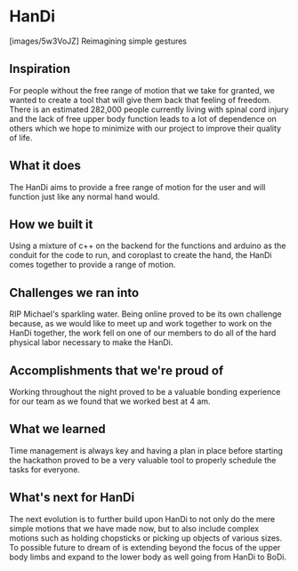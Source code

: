 # HanDi
[images/5w3VoJZ]
Reimagining simple gestures
## Inspiration
For people without the free range of motion that we take for granted, we wanted to create a tool that will give them back that feeling of freedom. There is an estimated 282,000 people currently living with spinal cord injury and the lack of free upper body function leads to a lot of dependence on others which we hope to minimize with our project to improve their quality of life.
## What it does
The HanDi aims to provide a free range of motion for the user and will function just like any normal hand would. 
## How we built it
Using a mixture of c++ on the backend for the functions and arduino as the conduit for the code to run, and coroplast to create the hand, the HanDi comes together to provide a range of motion.
## Challenges we ran into
RIP Michael's sparkling water. Being online proved to be its own challenge because, as we would like to meet up and work together to work on the HanDi together, the work fell on one of our members to do all of the hard physical labor necessary to make the HanDi.
## Accomplishments that we're proud of
Working throughout the night proved to be a valuable bonding experience for our team as we found that we worked best at 4 am.
## What we learned
Time management is always key and having a plan in place before starting the hackathon proved to be a very valuable tool to properly schedule the tasks for everyone.
## What's next for HanDi
The next evolution is to further build upon HanDi to not only do the mere simple motions that we have made now, but to also include complex motions such as holding chopsticks or picking up objects of various sizes. To possible future to dream of is extending beyond the focus of the upper body limbs and expand to the lower body as well going from HanDi to BoDi.
